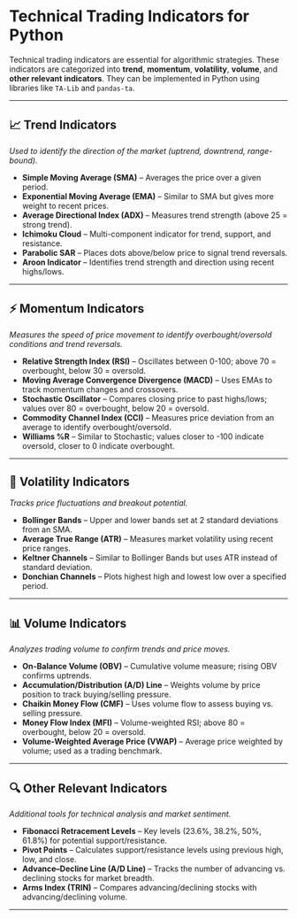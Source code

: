 # Technical Trading Indicators for Python

Technical trading indicators are essential for algorithmic strategies. These indicators are categorized into **trend**, **momentum**, **volatility**, **volume**, and **other relevant indicators**. They can be implemented in Python using libraries like `TA-Lib` and `pandas-ta`.

---

## 📈 Trend Indicators  
*Used to identify the direction of the market (uptrend, downtrend, range-bound).*

- **Simple Moving Average (SMA)** – Averages the price over a given period.
- **Exponential Moving Average (EMA)** – Similar to SMA but gives more weight to recent prices.
- **Average Directional Index (ADX)** – Measures trend strength (above 25 = strong trend).
- **Ichimoku Cloud** – Multi-component indicator for trend, support, and resistance.
- **Parabolic SAR** – Places dots above/below price to signal trend reversals.
- **Aroon Indicator** – Identifies trend strength and direction using recent highs/lows.

---

## ⚡ Momentum Indicators  
*Measures the speed of price movement to identify overbought/oversold conditions and trend reversals.*

- **Relative Strength Index (RSI)** – Oscillates between 0-100; above 70 = overbought, below 30 = oversold.
- **Moving Average Convergence Divergence (MACD)** – Uses EMAs to track momentum changes and crossovers.
- **Stochastic Oscillator** – Compares closing price to past highs/lows; values over 80 = overbought, below 20 = oversold.
- **Commodity Channel Index (CCI)** – Measures price deviation from an average to identify overbought/oversold.
- **Williams %R** – Similar to Stochastic; values closer to -100 indicate oversold, closer to 0 indicate overbought.

---

## 🎢 Volatility Indicators  
*Tracks price fluctuations and breakout potential.*

- **Bollinger Bands** – Upper and lower bands set at 2 standard deviations from an SMA.
- **Average True Range (ATR)** – Measures market volatility using recent price ranges.
- **Keltner Channels** – Similar to Bollinger Bands but uses ATR instead of standard deviation.
- **Donchian Channels** – Plots highest high and lowest low over a specified period.

---

## 📊 Volume Indicators  
*Analyzes trading volume to confirm trends and price moves.*

- **On-Balance Volume (OBV)** – Cumulative volume measure; rising OBV confirms uptrends.
- **Accumulation/Distribution (A/D) Line** – Weights volume by price position to track buying/selling pressure.
- **Chaikin Money Flow (CMF)** – Uses volume flow to assess buying vs. selling pressure.
- **Money Flow Index (MFI)** – Volume-weighted RSI; above 80 = overbought, below 20 = oversold.
- **Volume-Weighted Average Price (VWAP)** – Average price weighted by volume; used as a trading benchmark.

---

## 🔍 Other Relevant Indicators  
*Additional tools for technical analysis and market sentiment.*

- **Fibonacci Retracement Levels** – Key levels (23.6%, 38.2%, 50%, 61.8%) for potential support/resistance.
- **Pivot Points** – Calculates support/resistance levels using previous high, low, and close.
- **Advance–Decline Line (A/D Line)** – Tracks the number of advancing vs. declining stocks for market breadth.
- **Arms Index (TRIN)** – Compares advancing/declining stocks with advancing/declining volume.

---